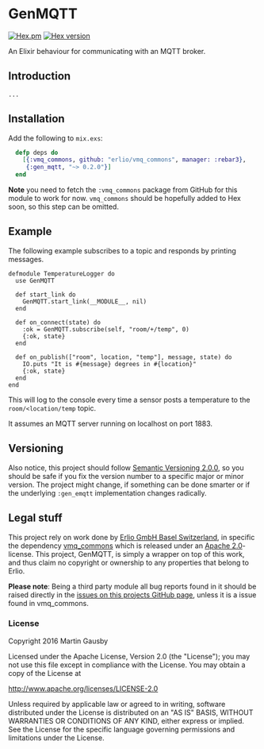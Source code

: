 # GenMQTT

[![Hex.pm](https://img.shields.io/hexpm/l/gen_mqtt.svg "Apache 2.0 Licensed")](https://github.com/gausby/gen_mqtt/blob/master/LICENSE)
[![Hex version](https://img.shields.io/hexpm/v/gen_mqtt.svg "Hex version")](https://hex.pm/packages/gen_mqtt)

An Elixir behaviour for communicating with an MQTT broker.

## Introduction

    ...


## Installation

Add the following to `mix.exs`:

```elixir
  defp deps do
    [{:vmq_commons, github: "erlio/vmq_commons", manager: :rebar3},
     {:gen_mqtt, "~> 0.2.0"}]
  end
```

**Note** you need to fetch the `:vmq_commons` package from GitHub for this module to work for now. `vmq_commons` should be hopefully added to Hex soon, so this step can be omitted.


## Example

The following example subscribes to a topic and responds by printing
messages.

    defmodule TemperatureLogger do
      use GenMQTT

      def start_link do
        GenMQTT.start_link(__MODULE__, nil)
      end

      def on_connect(state) do
        :ok = GenMQTT.subscribe(self, "room/+/temp", 0)
        {:ok, state}
      end

      def on_publish(["room", location, "temp"], message, state) do
        IO.puts "It is #{message} degrees in #{location}"
        {:ok, state}
      end
    end

This will log to the console every time a sensor posts a temperature
to the `room/<location/temp` topic.

It assumes an MQTT server running on localhost on port 1883.

## Versioning

Also notice, this project should follow [Semantic Versioning 2.0.0](http://semver.org), so you should be safe if you fix the version number to a specific major or minor version. The project might change, if something can be done smarter or if the underlying `:gen_emqtt` implementation changes radically.


## Legal stuff

This project rely on work done by [Erlio GmbH Basel Switzerland](http://erl.io), in specific the dependency [vmq_commons](https://github.com/erlio/vmq_commons/) which is released under an [Apache 2.0](https://github.com/erlio/vmq_commons/blob/master/LICENSE.txt)-license. This project, GenMQTT, is simply a wrapper on top of this work, and thus claim no copyright or ownership to any properties that belong to Erlio.

**Please note**: Being a third party module all bug reports found in it should be raised directly in the [issues on this projects GitHub page](https://github.com/gausby/gen_mqtt/issues), unless it is a issue found in vmq_commons.


### License

Copyright 2016 Martin Gausby

Licensed under the Apache License, Version 2.0 (the "License"); you may not use this file except in compliance with the License. You may obtain a copy of the License at

http://www.apache.org/licenses/LICENSE-2.0

Unless required by applicable law or agreed to in writing, software distributed under the License is distributed on an "AS IS" BASIS, WITHOUT WARRANTIES OR CONDITIONS OF ANY KIND, either express or implied. See the License for the specific language governing permissions and limitations under the License.
